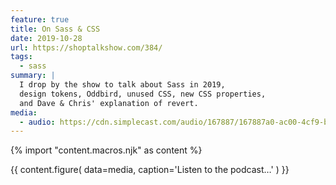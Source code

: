 ```yaml
---
feature: true
title: On Sass & CSS
date: 2019-10-28
url: https://shoptalkshow.com/384/
tags:
  - sass
summary: |
  I drop by the show to talk about Sass in 2019,
  design tokens, Oddbird, unused CSS, new CSS properties,
  and Dave & Chris' explanation of revert.
media:
  - audio: https://cdn.simplecast.com/audio/167887/167887a0-ac00-4cf9-bc69-b5ca845997db/7f8ede83-f450-417c-9a00-2590ab39d636/shoptalkshow-384_tc.mp3
---
```

{% import "content.macros.njk" as content %}

{{ content.figure(
  data=media,
  caption='Listen to the podcast…'
) }}
